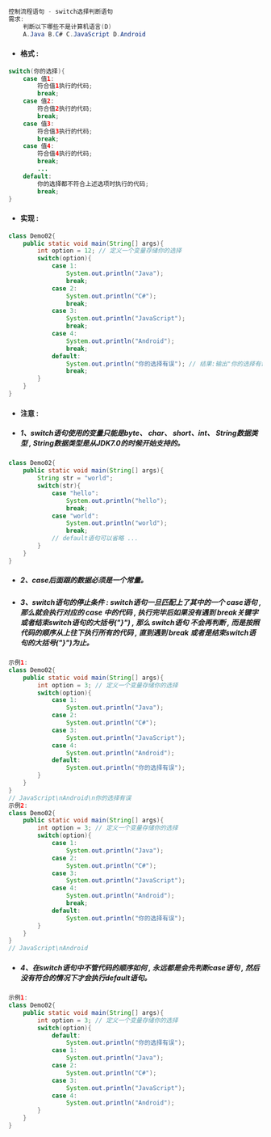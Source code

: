 ```java
控制流程语句 - switch选择判断语句
需求:
    判断以下哪些不是计算机语言(D)
    A.Java B.C# C.JavaScript D.Android
```

* #### 格式 :

```java
switch(你的选择){
    case 值1:
        符合值1执行的代码;
        break;
    case 值2:
        符合值2执行的代码;
        break;
    case 值3:
        符合值3执行的代码;
        break;
    case 值4:
        符合值4执行的代码;
        break;
        ...
    default:
        你的选择都不符合上述选项时执行的代码;
        break;
}
```

* #### 实现 :

```java
class Demo02{
    public static void main(String[] args){
        int option = 12; // 定义一个变量存储你的选择
        switch(option){
            case 1:
                System.out.println("Java");
                break;
            case 2:
                System.out.println("C#");
                break;
            case 3:
                System.out.println("JavaScript");
                break;
            case 4:
                System.out.println("Android");
                break;
            default:
                System.out.println("你的选择有误"); // 结果:输出"你的选择有误"
                break;
        }
    }
}
```

* #### 注意 :
* ##### 1、switch语句使用的变量只能是byte、 char、 short、int、 String数据类型 , String数据类型是从JDK7.0的时候开始支持的。

```java
class Demo02{
    public static void main(String[] args){
        String str = "world";
        switch(str){
            case "hello":
                System.out.println("hello");
                break;
            case "world":
                System.out.println("world");
                break;
            // default语句可以省略 ...
        }
    }
}
```

* ##### 2、case后面跟的数据必须是一个常量。
* ##### 3、switch语句的停止条件 : switch语句一旦匹配上了其中的一个 case语句 , 那么就会执行对应的 case 中的代码 , 执行完毕后如果没有遇到 break关键字 或者结束switch语句的大括号\("}"\) , 那么 switch语句 不会再判断 , 而是按照代码的顺序从上往下执行所有的代码 , 直到遇到 break 或者是结束switch语句的大括号\("}"\)为止。

```java
示例1:
class Demo02{
    public static void main(String[] args){
        int option = 3; // 定义一个变量存储你的选择
        switch(option){
            case 1:
                System.out.println("Java");
            case 2:
                System.out.println("C#");
            case 3:
                System.out.println("JavaScript");
            case 4:
                System.out.println("Android");
            default:
                System.out.println("你的选择有误");
        }
    }
}
// JavaScript\nAndroid\n你的选择有误
示例2:
class Demo02{
    public static void main(String[] args){
        int option = 3; // 定义一个变量存储你的选择
        switch(option){
            case 1:
                System.out.println("Java");
            case 2:
                System.out.println("C#");
            case 3:
                System.out.println("JavaScript");
            case 4:
                System.out.println("Android");
                break;
            default:
                System.out.println("你的选择有误");
        }
    }
}
// JavaScript\nAndroid
```

* ##### 4、在switch语句中不管代码的顺序如何 , 永远都是会先判断case语句 , 然后没有符合的情况下才会执行default语句。

```java
示例1:
class Demo02{
	public static void main(String[] args){
		int option = 3; // 定义一个变量存储你的选择
		switch(option){
			default:
				System.out.println("你的选择有误");
			case 1:
				System.out.println("Java");
			case 2:
				System.out.println("C#");
			case 3:
				System.out.println("JavaScript");
			case 4:
				System.out.println("Android");
		}
	}
}

```




